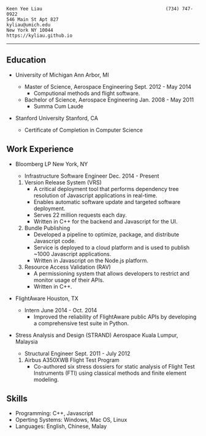     Keen Yee Liau                                             (734) 747-0922
    546 Main St Apt 827                                     kyliau@umich.edu
    New York NY 10044                               https://kyliau.github.io

--------------------------------------------------------------------------------

## Education
- University of Michigan                                           Ann Arbor, MI
  * Master of Science, Aerospace Engineering               Sept. 2012 - May 2014
    + Computional methods and flight software.
  * Bachelor of Science, Aerospace Engineering              Jan. 2008 - May 2011
    + Summa Cum Laude

- Stanford University                                               Stanford, CA
  * Certificate of Completion in Computer Science

## Work Experience
- Bloomberg LP                                                      New York, NY
  * Infrastructure Software Engineer                         Dec. 2014 - Present
  1. Version Release System (VRS)
     + A critical deployment tool that performs dependency tree resolution of
       Javascript applications in real-time.
     + Enables automatic software update and targeted software deployment.
     + Serves 22 million requests each day.
     + Written in C++ for the backend and Javascript for the UI.
  2. Bundle Publishing
     + Developed a pipeline to optimize, package, and distribute Javascript
       code.
     + Service is deployed to a cloud platform and is used to publish ~1000
       Javascript applications.
     + Written in Javascript on the Node.js platform.
  3. Resource Access Validation (RAV)
     + A permissioning system that allows developers to restrict and monitor
       usage of their APIs.
     + Written in C++.

- FlightAware                                                        Houston, TX
  * Intern                                                 June 2014 - Oct. 2014
    + Improved the reliability of FlightAware public APIs by developing a
      comprehensive test suite in Python.

- Stress Analysis and Design (STRAND) Aerospace           Kuala Lumpur, Malaysia
  * Structural Engineer                                   Sept. 2011 - July 2012
  1. Airbus A350XWB Flight Test Program
     + Co-authored six stress dossiers for static analysis of
       Flight Test Instruments (FTI) using classical methods and finite
       element modeling.

## Skills
- Programming: C++, Javascript
- Operting Systems: Windows, Mac OS, Linux
- Languages: English, Chinese, Malay
     